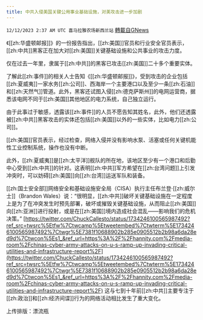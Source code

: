 ```yaml
---
title: 中共入侵美国关键公用事业基础设施，对美攻击进一步加剧
---
```

`12/12/2023 2:37 AM UTC 喜马拉雅农场新西兰站` [轉載自GNews](https://gnews.org/articles/2098487)

《[[zh:华盛顿邮报]]》的一份报告指出，[[zh:美国]]官员和行业安全官员表示，[[zh:中共]]黑客正在加大对[[zh:美国]]关键基础设施和公共事业的攻击力度。

仅在过去一年里，隶属于[[zh:中共]]的黑客已攻击[[zh:美国]]二十多个重要实体。

了解此[[zh:事件]]的相关人士告知《[[zh:华盛顿邮报]]》，受到攻击的企业包括[[zh:夏威夷]]一家水务[[zh:公司]]、西海岸一个主要港口以及至少一条[[zh:石油]]和[[zh:天然气]]管道。此外，黑客还试图入侵[[zh:德克萨斯州]]的电网运营商，据悉该电网不同于[[zh:美国]]其他地区的电力系统，自己独立运行。

由于此事过于敏感，透露该[[zh:事件]]的人员不愿告知其姓名，此外，他们还透露被[[zh:中共]]黑客攻击的实体还包括[[zh:美国]]以外的一些实体，比如电力[[zh:公司]]。

[[zh:美国]]官员表示，经过检查，网络入侵并没有影响水泵、活塞或任何关键机能性工业控制系统，操作也没有中断。

此外，[[zh:夏威夷]]是[[zh:太平洋]]舰队的所在地，该地区至少有一个港口和后勤中心受到[[zh:中共]]的针对。这表明[[zh:中共]]军方希望在[[zh:台湾问题]]上引发冲突时，可以妨碍[[zh:美国]]向[[zh:台湾]]运送军队和装备。

[[zh:国土安全部]]网络安全和基础设施安全局（CISA）执行主任布兰登·[[zh:威尔士]]（Brandon Wales）说：“很明显，[[zh:中共]]破坏关键基础设施在一定程度上是为了在冲突发生时预先部署，破坏或摧毁关键基础设施，从而阻止[[zh:美国]]向[[zh:亚洲]]进行投射，或是在[[zh:美国]]境内造成社会混乱——影响我们的危机决策。”
[https://twitter.com/ChuckCallesto/status/1734246100565987492?ref_src=twsrc%5Etfw%7Ctwcamp%5Etweetembed%7Ctwterm%5E1734246100565987492%7Ctwgr%5E7381f10688902b285e0905512b2b98a6da28ed9d%7Ctwcon%5Es1_&ref_url=https%3A%2F%2Fhannity.com%2Fmedia-room%2Fchinas-cyber-army-attacks-on-u-s-ramp-up-invading-critical-utilities-and-infrastructure-report%2F](https://twitter.com/ChuckCallesto/status/1734246100565987492?ref_src=twsrc%5Etfw%7Ctwcamp%5Etweetembed%7Ctwterm%5E1734246100565987492%7Ctwgr%5E7381f10688902b285e0905512b2b98a6da28ed9d%7Ctwcon%5Es1_&ref_url=https%3A%2F%2Fhannity.com%2Fmedia-room%2Fchinas-cyber-army-attacks-on-u-s-ramp-up-invading-critical-utilities-and-infrastructure-report%2F)
这与七到十年前[[zh:中共]]主要专注于[[zh:政治]]和[[zh:经济间谍]]行为的网络活动相比发生了重大变化。

上传排版：漂流瓶
